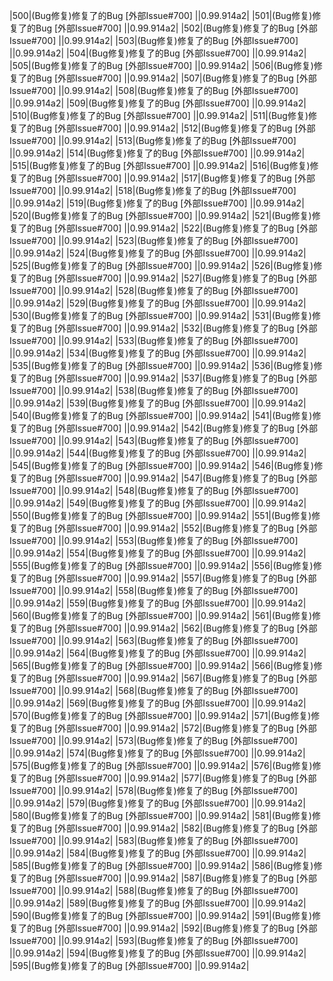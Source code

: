 |500|(Bug修复)修复了的Bug                                       [外部Issue#700] ||0.99.914a2|
|501|(Bug修复)修复了的Bug                                       [外部Issue#700] ||0.99.914a2|
|502|(Bug修复)修复了的Bug                                       [外部Issue#700] ||0.99.914a2|
|503|(Bug修复)修复了的Bug                                       [外部Issue#700] ||0.99.914a2|
|504|(Bug修复)修复了的Bug                                       [外部Issue#700] ||0.99.914a2|
|505|(Bug修复)修复了的Bug                                       [外部Issue#700] ||0.99.914a2|
|506|(Bug修复)修复了的Bug                                       [外部Issue#700] ||0.99.914a2|
|507|(Bug修复)修复了的Bug                                       [外部Issue#700] ||0.99.914a2|
|508|(Bug修复)修复了的Bug                                       [外部Issue#700] ||0.99.914a2|
|509|(Bug修复)修复了的Bug                                       [外部Issue#700] ||0.99.914a2|
|510|(Bug修复)修复了的Bug                                       [外部Issue#700] ||0.99.914a2|
|511|(Bug修复)修复了的Bug                                       [外部Issue#700] ||0.99.914a2|
|512|(Bug修复)修复了的Bug                                       [外部Issue#700] ||0.99.914a2|
|513|(Bug修复)修复了的Bug                                       [外部Issue#700] ||0.99.914a2|
|514|(Bug修复)修复了的Bug                                       [外部Issue#700] ||0.99.914a2|
|515|(Bug修复)修复了的Bug                                       [外部Issue#700] ||0.99.914a2|
|516|(Bug修复)修复了的Bug                                       [外部Issue#700] ||0.99.914a2|
|517|(Bug修复)修复了的Bug                                       [外部Issue#700] ||0.99.914a2|
|518|(Bug修复)修复了的Bug                                       [外部Issue#700] ||0.99.914a2|
|519|(Bug修复)修复了的Bug                                       [外部Issue#700] ||0.99.914a2|
|520|(Bug修复)修复了的Bug                                       [外部Issue#700] ||0.99.914a2|
|521|(Bug修复)修复了的Bug                                       [外部Issue#700] ||0.99.914a2|
|522|(Bug修复)修复了的Bug                                       [外部Issue#700] ||0.99.914a2|
|523|(Bug修复)修复了的Bug                                       [外部Issue#700] ||0.99.914a2|
|524|(Bug修复)修复了的Bug                                       [外部Issue#700] ||0.99.914a2|
|525|(Bug修复)修复了的Bug                                       [外部Issue#700] ||0.99.914a2|
|526|(Bug修复)修复了的Bug                                       [外部Issue#700] ||0.99.914a2|
|527|(Bug修复)修复了的Bug                                       [外部Issue#700] ||0.99.914a2|
|528|(Bug修复)修复了的Bug                                       [外部Issue#700] ||0.99.914a2|
|529|(Bug修复)修复了的Bug                                       [外部Issue#700] ||0.99.914a2|
|530|(Bug修复)修复了的Bug                                       [外部Issue#700] ||0.99.914a2|
|531|(Bug修复)修复了的Bug                                       [外部Issue#700] ||0.99.914a2|
|532|(Bug修复)修复了的Bug                                       [外部Issue#700] ||0.99.914a2|
|533|(Bug修复)修复了的Bug                                       [外部Issue#700] ||0.99.914a2|
|534|(Bug修复)修复了的Bug                                       [外部Issue#700] ||0.99.914a2|
|535|(Bug修复)修复了的Bug                                       [外部Issue#700] ||0.99.914a2|
|536|(Bug修复)修复了的Bug                                       [外部Issue#700] ||0.99.914a2|
|537|(Bug修复)修复了的Bug                                       [外部Issue#700] ||0.99.914a2|
|538|(Bug修复)修复了的Bug                                       [外部Issue#700] ||0.99.914a2|
|539|(Bug修复)修复了的Bug                                       [外部Issue#700] ||0.99.914a2|
|540|(Bug修复)修复了的Bug                                       [外部Issue#700] ||0.99.914a2|
|541|(Bug修复)修复了的Bug                                       [外部Issue#700] ||0.99.914a2|
|542|(Bug修复)修复了的Bug                                       [外部Issue#700] ||0.99.914a2|
|543|(Bug修复)修复了的Bug                                       [外部Issue#700] ||0.99.914a2|
|544|(Bug修复)修复了的Bug                                       [外部Issue#700] ||0.99.914a2|
|545|(Bug修复)修复了的Bug                                       [外部Issue#700] ||0.99.914a2|
|546|(Bug修复)修复了的Bug                                       [外部Issue#700] ||0.99.914a2|
|547|(Bug修复)修复了的Bug                                       [外部Issue#700] ||0.99.914a2|
|548|(Bug修复)修复了的Bug                                       [外部Issue#700] ||0.99.914a2|
|549|(Bug修复)修复了的Bug                                       [外部Issue#700] ||0.99.914a2|
|550|(Bug修复)修复了的Bug                                       [外部Issue#700] ||0.99.914a2|
|551|(Bug修复)修复了的Bug                                       [外部Issue#700] ||0.99.914a2|
|552|(Bug修复)修复了的Bug                                       [外部Issue#700] ||0.99.914a2|
|553|(Bug修复)修复了的Bug                                       [外部Issue#700] ||0.99.914a2|
|554|(Bug修复)修复了的Bug                                       [外部Issue#700] ||0.99.914a2|
|555|(Bug修复)修复了的Bug                                       [外部Issue#700] ||0.99.914a2|
|556|(Bug修复)修复了的Bug                                       [外部Issue#700] ||0.99.914a2|
|557|(Bug修复)修复了的Bug                                       [外部Issue#700] ||0.99.914a2|
|558|(Bug修复)修复了的Bug                                       [外部Issue#700] ||0.99.914a2|
|559|(Bug修复)修复了的Bug                                       [外部Issue#700] ||0.99.914a2|
|560|(Bug修复)修复了的Bug                                       [外部Issue#700] ||0.99.914a2|
|561|(Bug修复)修复了的Bug                                       [外部Issue#700] ||0.99.914a2|
|562|(Bug修复)修复了的Bug                                       [外部Issue#700] ||0.99.914a2|
|563|(Bug修复)修复了的Bug                                       [外部Issue#700] ||0.99.914a2|
|564|(Bug修复)修复了的Bug                                       [外部Issue#700] ||0.99.914a2|
|565|(Bug修复)修复了的Bug                                       [外部Issue#700] ||0.99.914a2|
|566|(Bug修复)修复了的Bug                                       [外部Issue#700] ||0.99.914a2|
|567|(Bug修复)修复了的Bug                                       [外部Issue#700] ||0.99.914a2|
|568|(Bug修复)修复了的Bug                                       [外部Issue#700] ||0.99.914a2|
|569|(Bug修复)修复了的Bug                                       [外部Issue#700] ||0.99.914a2|
|570|(Bug修复)修复了的Bug                                       [外部Issue#700] ||0.99.914a2|
|571|(Bug修复)修复了的Bug                                       [外部Issue#700] ||0.99.914a2|
|572|(Bug修复)修复了的Bug                                       [外部Issue#700] ||0.99.914a2|
|573|(Bug修复)修复了的Bug                                       [外部Issue#700] ||0.99.914a2|
|574|(Bug修复)修复了的Bug                                       [外部Issue#700] ||0.99.914a2|
|575|(Bug修复)修复了的Bug                                       [外部Issue#700] ||0.99.914a2|
|576|(Bug修复)修复了的Bug                                       [外部Issue#700] ||0.99.914a2|
|577|(Bug修复)修复了的Bug                                       [外部Issue#700] ||0.99.914a2|
|578|(Bug修复)修复了的Bug                                       [外部Issue#700] ||0.99.914a2|
|579|(Bug修复)修复了的Bug                                       [外部Issue#700] ||0.99.914a2|
|580|(Bug修复)修复了的Bug                                       [外部Issue#700] ||0.99.914a2|
|581|(Bug修复)修复了的Bug                                       [外部Issue#700] ||0.99.914a2|
|582|(Bug修复)修复了的Bug                                       [外部Issue#700] ||0.99.914a2|
|583|(Bug修复)修复了的Bug                                       [外部Issue#700] ||0.99.914a2|
|584|(Bug修复)修复了的Bug                                       [外部Issue#700] ||0.99.914a2|
|585|(Bug修复)修复了的Bug                                       [外部Issue#700] ||0.99.914a2|
|586|(Bug修复)修复了的Bug                                       [外部Issue#700] ||0.99.914a2|
|587|(Bug修复)修复了的Bug                                       [外部Issue#700] ||0.99.914a2|
|588|(Bug修复)修复了的Bug                                       [外部Issue#700] ||0.99.914a2|
|589|(Bug修复)修复了的Bug                                       [外部Issue#700] ||0.99.914a2|
|590|(Bug修复)修复了的Bug                                       [外部Issue#700] ||0.99.914a2|
|591|(Bug修复)修复了的Bug                                       [外部Issue#700] ||0.99.914a2|
|592|(Bug修复)修复了的Bug                                       [外部Issue#700] ||0.99.914a2|
|593|(Bug修复)修复了的Bug                                       [外部Issue#700] ||0.99.914a2|
|594|(Bug修复)修复了的Bug                                       [外部Issue#700] ||0.99.914a2|
|595|(Bug修复)修复了的Bug                                       [外部Issue#700] ||0.99.914a2|
